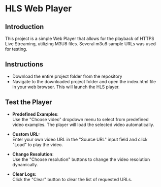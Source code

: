 # HLS Web Player

## Introduction
This project is a simple Web Player that allows for the playback of HTTPS Live Streaming, utilizing M3U8 files. Several m3u8 sample URLs was used for testing. 

## Instructions
- Download the entire project folder from the repository
- Navigate to the downloaded project folder and open the index.html file in your web browser. This will launch the HLS player.

## Test the Player
- **Predefined Examples:**  
  Use the "Choose video" dropdown menu to select from predefined video examples. The player will load the selected video automatically.
  
- **Custom URL:**  
  Enter your own video URL in the "Source URL" input field and click "Load" to play the video.
  
- **Change Resolution:**  
  Use the "Choose resolution" buttons to change the video resolution dynamically.
  
- **Clear Logs:**  
  Click the "Clear" button to clear the list of requested URLs.


